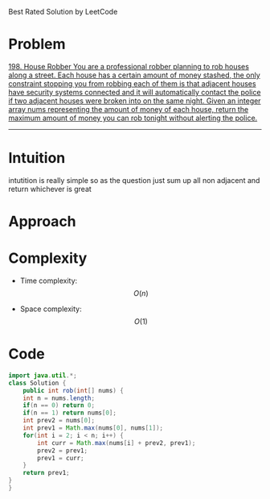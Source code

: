 Best Rated Solution by LeetCode


# Problem
<!-- Problem statement with number here -->
[
    198. House Robber
You are a professional robber planning to rob houses along a street. Each house has a certain amount of money stashed, the only constraint stopping you from robbing each of them is that adjacent houses have security systems connected and it will automatically contact the police if two adjacent houses were broken into on the same night.
Given an integer array nums representing the amount of money of each house, return the maximum amount of money you can rob tonight without alerting the police.
](
https://leetcode.com/problems/house-robber/)
<!-- Link:  -->

---

# Intuition
<!-- Describe your first thoughts on how to solve this problem. -->
intutition is really simple so as the question just sum up all non adjacent and return whichever is great
# Approach
<!-- Describe your approach to solving the problem. -->

# Complexity
- Time complexity: $$O(n)$$
<!-- Add your time complexity here, e.g. $$O(n)$$ -->
- Space complexity: $$O(1)$$
<!-- Add your space complexity here, e.g. $$O(n)$$ -->

# Code
```java []
import java.util.*;
class Solution {
    public int rob(int[] nums) {
    int n = nums.length;
    if(n == 0) return 0;
    if(n == 1) return nums[0];
    int prev2 = nums[0];
    int prev1 = Math.max(nums[0], nums[1]);
    for(int i = 2; i < n; i++) {
        int curr = Math.max(nums[i] + prev2, prev1);
        prev2 = prev1;
        prev1 = curr;
    }
    return prev1;
}
}
```
```python []

```        
```c []

```
```javascript []

```
```c++ []

```